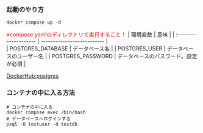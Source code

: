 ### 起動のやり方
```
docker compose up -d
```
<font color="red">※compose.yamlのディレクトリで実行すること！</font>
| 環境変数              | 意味                       | 
| :-------------------- | -------------------------- |  
| POSTGRES_DATABASE      | データベース名             | 
| POSTGRES_USER          | データベースのユーザー名   | 
| POSTGRES_PASSWORD      | データベースのパスワード。設定が必須  | 

[DockerHub:postgres](https://hub.docker.com/_/postgres)

### コンテナの中に入る方法
```
# コンテナの中に入る
docker compose exec /bin/bash
# データベースへログインする
psql -U testuser -d testdb 
```